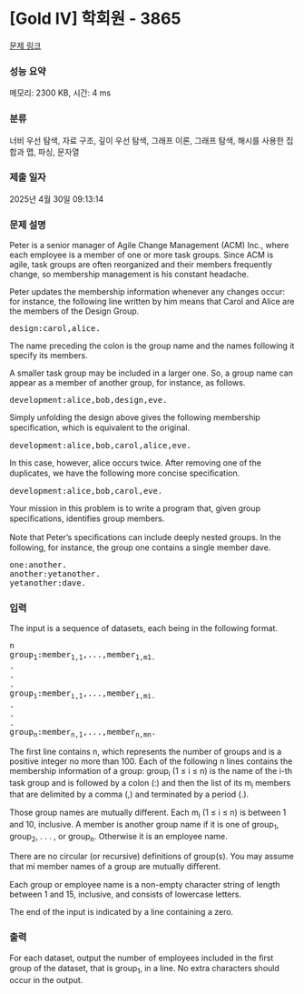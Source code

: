 # [Gold IV] 학회원 - 3865 

[문제 링크](https://www.acmicpc.net/problem/3865) 

### 성능 요약

메모리: 2300 KB, 시간: 4 ms

### 분류

너비 우선 탐색, 자료 구조, 깊이 우선 탐색, 그래프 이론, 그래프 탐색, 해시를 사용한 집합과 맵, 파싱, 문자열

### 제출 일자

2025년 4월 30일 09:13:14

### 문제 설명

<p>Peter is a senior manager of Agile Change Management (ACM) Inc., where each employee is a member of one or more task groups. Since ACM is agile, task groups are often reorganized and their members frequently change, so membership management is his constant headache.</p>

<p>Peter updates the membership information whenever any changes occur: for instance, the following line written by him means that Carol and Alice are the members of the Design Group.</p>

<pre>design:carol,alice.</pre>

<p>The name preceding the colon is the group name and the names following it specify its members.</p>

<p>A smaller task group may be included in a larger one. So, a group name can appear as a member of another group, for instance, as follows.</p>

<pre>development:alice,bob,design,eve.</pre>

<p>Simply unfolding the design above gives the following membership speciﬁcation, which is equivalent to the original.</p>

<pre>development:alice,bob,carol,alice,eve.</pre>

<p>In this case, however, alice occurs twice. After removing one of the duplicates, we have the following more concise speciﬁcation.</p>

<pre>development:alice,bob,carol,eve.</pre>

<p>Your mission in this problem is to write a program that, given group speciﬁcations, identifies group members.</p>

<p>Note that Peter’s speciﬁcations can include deeply nested groups. In the following, for instance, the group one contains a single member dave.</p>

<pre>one:another.
another:yetanother.
yetanother:dave.</pre>

### 입력 

 <p>The input is a sequence of datasets, each being in the following format.</p>

<pre>n
group<sub>1</sub>:member<sub>1,1</sub>,...,member<sub>1,m1.</sub>
.
.
.
group<sub>i</sub>:member<sub>i,1</sub>,...,member<sub>i,mi.</sub>
.
.
.
group<sub>n</sub>:member<sub>n,1</sub>,...,member<sub>n,mn</sub>.</pre>

<p>The first line contains n, which represents the number of groups and is a positive integer no more than 100. Each of the following n lines contains the membership information of a group: group<sub>i</sub> (1 ≤ i ≤ n) is the name of the i-th task group and is followed by a colon (:) and then the list of its m<sub>i</sub> members that are delimited by a comma (,) and terminated by a period (.).</p>

<p>Those group names are mutually diﬀerent. Each m<sub>i</sub> (1 ≤ i ≤ n) is between 1 and 10, inclusive. A member is another group name if it is one of group<sub>1</sub>, group<sub>2</sub>, . . . , or group<sub>n</sub>. Otherwise it is an employee name.</p>

<p>There are no circular (or recursive) definitions of group(s). You may assume that mi member names of a group are mutually diﬀerent.</p>

<p>Each group or employee name is a non-empty character string of length between 1 and 15, inclusive, and consists of lowercase letters.</p>

<p>The end of the input is indicated by a line containing a zero.</p>

### 출력 

 <p>For each dataset, output the number of employees included in the ﬁrst group of the dataset, that is group<sub>1</sub>, in a line. No extra characters should occur in the output.</p>

